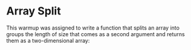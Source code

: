 Array Split
====================

This warmup was assigned to write a function that splits an array into groups the length of size that comes as a second argument and returns them as a two-dimensional array: